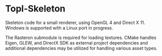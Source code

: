 # Topl-Skeleton

Skeleton code for a small renderer, using OpenGL 4 and Direct X 11. Windows is supported with a Linux port in progress.

The Rasteron submodule is required for loading textures. CMake handles Eigen, GLEW, and DirectX SDK as external project dependencies and additional dependencies may be utilized for handling various asset types.